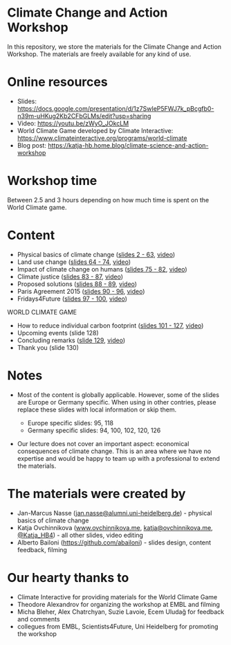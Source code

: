 # Climate Change and Action Workshop

In this repository, we store the materials for the Climate Change and Action Workshop. The materials are freely available for any kind of use.

# Online resources

* Slides: https://docs.google.com/presentation/d/1z7SwIeP5FWJ7k_pBcgfb0-n39m-uHKug2Kb2CFbGLMs/edit?usp=sharing
* Video: https://youtu.be/zWyO_JOkcLM
* World Climate Game developed by Climate Interactive: https://www.climateinteractive.org/programs/world-climate
* Blog post: https://katja-hb.home.blog/climate-science-and-action-workshop

# Workshop time

Between 2.5 and 3 hours depending on how much time is spent on the World Climate game.

# Content

* Physical basics of climate change ([slides 2 - 63](https://docs.google.com/presentation/d/1z7SwIeP5FWJ7k_pBcgfb0-n39m-uHKug2Kb2CFbGLMs/edit#slide=id.g475928a829_3_0), [video](https://www.youtube.com/watch?v=zWyO_JOkcLM))
* Land use change ([slides 64 - 74](https://docs.google.com/presentation/d/1z7SwIeP5FWJ7k_pBcgfb0-n39m-uHKug2Kb2CFbGLMs/edit#slide=id.g475928a829_1_399), [video](https://www.youtube.com/watch?v=zWyO_JOkcLM&t=48m56s))
* Impact of climate change on humans ([slides 75 - 82](https://docs.google.com/presentation/d/1z7SwIeP5FWJ7k_pBcgfb0-n39m-uHKug2Kb2CFbGLMs/edit#slide=id.g475928a829_1_202), [video](https://www.youtube.com/watch?v=zWyO_JOkcLM&t=56m20s))
* Climate justice ([slides 83 - 87](https://docs.google.com/presentation/d/1z7SwIeP5FWJ7k_pBcgfb0-n39m-uHKug2Kb2CFbGLMs/edit#slide=id.g41a731f019_17_647), [video](https://www.youtube.com/watch?v=zWyO_JOkcLM&t=58m56s))
* Proposed solutions ([slides 88 - 89](https://docs.google.com/presentation/d/1z7SwIeP5FWJ7k_pBcgfb0-n39m-uHKug2Kb2CFbGLMs/edit#slide=id.g6014d16084_0_3), [video](https://www.youtube.com/watch?v=zWyO_JOkcLM&t=60m16s))
* Paris Agreement 2015 ([slides 90 - 96](https://docs.google.com/presentation/d/1z7SwIeP5FWJ7k_pBcgfb0-n39m-uHKug2Kb2CFbGLMs/edit#slide=id.g41a731f019_17_679), [video](https://www.youtube.com/watch?v=zWyO_JOkcLM&t=61m29s))
* Fridays4Future ([slides 97 - 100](https://docs.google.com/presentation/d/1z7SwIeP5FWJ7k_pBcgfb0-n39m-uHKug2Kb2CFbGLMs/edit#slide=id.g41a731f019_17_722), [video](https://www.youtube.com/watch?v=zWyO_JOkcLM&t=65m23s))

WORLD CLIMATE GAME

* How to reduce individual carbon footprint ([slides 101 - 127](https://docs.google.com/presentation/d/1z7SwIeP5FWJ7k_pBcgfb0-n39m-uHKug2Kb2CFbGLMs/edit#slide=id.g41a731f019_17_742), [video](https://www.youtube.com/watch?v=zWyO_JOkcLM&t=67m38s))
* Upcoming events (slide 128)
* Concluding remarks ([slide 129](https://docs.google.com/presentation/d/1z7SwIeP5FWJ7k_pBcgfb0-n39m-uHKug2Kb2CFbGLMs/edit#slide=id.g6014d16084_0_125), [video](https://www.youtube.com/watch?v=zWyO_JOkcLM&t=84m12s))
* Thank you (slide 130)

# Notes

* Most of the content is globally applicable. However, some of the slides are Europe or Germany specific. When using in other contries, please replace these slides with local information or skip them.

  * Europe specific slides: 95, 118
  * Germany specific slides: 94, 100, 102, 120, 126

* Our lecture does not cover an important aspect: economical consequences of climate change. This is an area where we have no expertise and would be happy to team up with a professional to extend the materials.

# The materials were created by

* Jan-Marcus Nasse (jan.nasse@alumni.uni-heidelberg.de) - physical basics of climate change
* Katja Ovchinnikova (www.ovchinnikova.me, katja@ovchinnikova.me, [@Katja_HB4](https://twitter.com/katja_hb4)) - all other slides, video editing
* Alberto Bailoni (https://github.com/abailoni) - slides design, content feedback, filming

# Our hearty thanks to

* Climate Interactive for providing materials for the World Climate Game
* Theodore Alexandrov for organizing the workshop at EMBL and filming
* Micha Bleher, Alex Chatrchyan, Suzie Lavoie, Ecem Uludağ for feedback and comments
* collegues from EMBL, Scientists4Future, Uni Heidelberg for promoting the workshop

